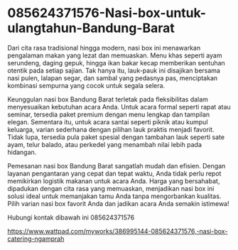 # 085624371576-Nasi-box-untuk-ulangtahun-Bandung-Barat
Dari cita rasa tradisional hingga modern, nasi box ini menawarkan pengalaman makan yang lezat dan memuaskan. Menu khas seperti ayam serundeng, daging gepuk, hingga ikan bakar kecap memberikan sentuhan otentik pada setiap sajian. Tak hanya itu, lauk-pauk ini disajikan bersama nasi pulen, lalapan segar, dan sambal yang pedasnya pas, menciptakan kombinasi sempurna yang cocok untuk segala selera.

Keunggulan nasi box Bandung Barat terletak pada fleksibilitas dalam menyesuaikan kebutuhan acara Anda. Untuk acara formal seperti rapat atau seminar, tersedia paket premium dengan menu lengkap dan tampilan elegan. Sementara itu, untuk acara santai seperti piknik atau kumpul keluarga, varian sederhana dengan pilihan lauk praktis menjadi favorit. Tidak lupa, tersedia pula paket spesial dengan tambahan lauk seperti sate ayam, telur balado, atau perkedel yang menambah nilai lebih pada hidangan.

Pemesanan nasi box Bandung Barat sangatlah mudah dan efisien. Dengan layanan pengantaran yang cepat dan tepat waktu, Anda tidak perlu repot memikirkan logistik makanan untuk acara Anda. Harga yang bersahabat, dipadukan dengan cita rasa yang memuaskan, menjadikan nasi box ini solusi ideal untuk memanjakan tamu Anda tanpa mengorbankan kualitas. Pilih varian nasi box favorit Anda dan jadikan acara Anda semakin istimewa!

Hubungi kontak dibawah ini
085624371576

https://www.wattpad.com/myworks/386995144-085624371576,-nasi-box-catering-ngamprah
